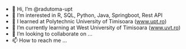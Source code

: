 - 👋 Hi, I’m @radutoma-upt
- 👀 I’m interested in R, SQL, Python, Java, Springboot, Rest API
- 🌱 I learned at Polytechnic University of Timisoara (www.upt.ro)
- 🌱 I’m currently learning at West University of Timisoara (www.uvt.ro)
- 💞️ I’m looking to collaborate on ...
- 📫 How to reach me ...

<!---
radutoma-upt/radutoma-upt is a ✨ special ✨ repository because its `README.md` (this file) appears on your GitHub profile.
You can click the Preview link to take a look at your changes.
--->
